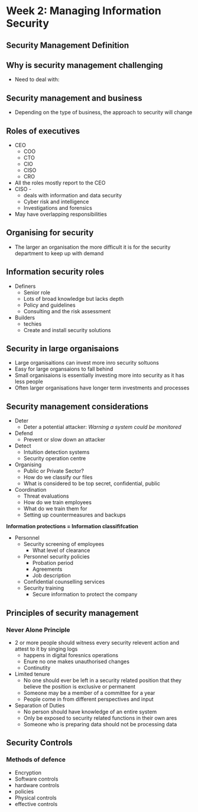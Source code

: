 # Week 2: Managing Information Security


## Security Management Definition


## Why is security management challenging
- Need to deal with:




## Security management and business
- Depending on the type of business, the approach to security will change

## Roles of executives
- CEO
	- COO
	- CTO
	- CIO
	- CISO
	- CRO
- All the roles mostly report to the CEO
- CISO - 
	- deals with information and data security
	- Cyber risk and intelligence
	- Investigations and forensics
- May have overlapping responsibilities

## Organising for security
- The larger an organisation the more difficult it is for the security department to keep up with demand

## Information security roles
- Definers
	- Senior role 
	- Lots of broad knowledge but lacks depth
	- Policy and guidelines
	- Consulting and the risk assessment
- Builders
	- techies
	- Create and install security solutions

## Security in large organisaions
- Large organisaitions can invest more inro security soltuons
- Easy for large organsaions to fall behind
- Small organisaions is essentially investing more into security as it has less people
- Often larger organisations have longer term investments and processes

## Security management considerations
- Deter
	- Deter a potential attacker: *Warning a system could be monitored*
- Defend
	- Prevent or slow down an attacker
- Detect
	- Intuition detection systems
	- Security operation centre
- Organising
	- Public or Private Sector?
	- How do we classify our files
	- What is considered to be top secret, confidential, public
- Coordination
	- Threat evaluations
	- How do we train employees
	- What do we train them for
	- Setting up countermeasures and backups

**Information protections = Information classififcation**

- Personnel
	- Security screening of employees
		- What level of clearance
	- Personnel security policies
		- Probation period
		- Agreements
		- Job description
	- Confidential counselling services
	- Security training
		- Secure information to protect the company

## Principles of security management

### Never Alone Principle
- 2 or more people should witness every security relevent action and attest to it by singing logs
	- happens in digital foresnics operations
	- Enure no one makes unauthorised changes
	- Continutity
- Limited tenure
	- No one should ever be left in a security related position that they believe the position is exclusive or permanent
	- Someone may be a member of a committee for a year
	- People come in from different perspectives and input
- Separation of Duties
	- No person should have knowledge of an entire system
	- Only be exposed to security related functions in their own ares
	- Someone who is preparing data should not be processing data
## Security Controls
### Methods of defence
- Encryption
- Software controls
- hardware controls
- policies
- Physical controls
- effective controls

